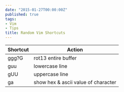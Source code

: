 ```yaml
---
date: "2015-01-27T00:00:00Z"
published: true
tags:
- Vim
- Tips
title: Random Vim Shortcuts
---
```


Shortcut | Action
--------|---------
ggg?G | rot13 entire buffer
guu | lowercase line
gUU | uppercase line
ga  | show hex & ascii value of character

